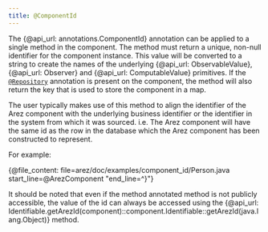 ```yaml
---
title: @ComponentId
---
```


The {@api_url: annotations.ComponentId} annotation can be applied to a single method in the component. The
method must return a unique, non-null identifier for the component instance. This value will be converted
to a string to create the names of the underlying {@api_url: ObservableValue}, {@api_url: Observer} and
{@api_url: ComputableValue} primitives. If the [`@Repository`](repositories.md) annotation is present on the
component, the method will also return the key that is used to store the component in a map.

The user typically makes use of this method to align the identifier of the Arez component with the underlying
business identifier or the identifier in the system from which it was sourced. i.e. The Arez component will
have the same id as the row in the database which the Arez component has been constructed to represent.

For example:

{@file_content: file=arez/doc/examples/component_id/Person.java start_line=@ArezComponent "end_line=^}"}

It should be noted that even if the method annotated method is not publicly accessible, the value of the
id can always be accessed using the {@api_url: Identifiable.getArezId(component)::component.Identifiable::getArezId(java.lang.Object)} method.
